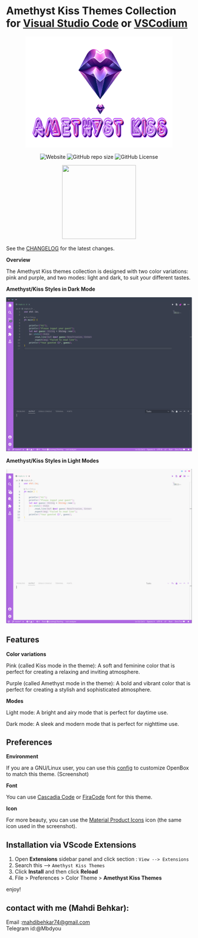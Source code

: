 # Amethyst Kiss Themes Collection for [Visual Studio Code](http://code.visualstudio.com) or [VSCodium](https://vscodium.com/) 
<div align="center">
  <img alt="icon" src="https://raw.githubusercontent.com/Behkar/amethyst_kiss_theme/master/images/amethyst-kiss.png" width="400px" height="300">


![Website](https://img.shields.io/website?url=http%3A%2F%2Fsafememory.c1.is%2F)
![GitHub repo size](https://img.shields.io/github/repo-size/Behkar/amethyst_kiss_theme)
![GitHub License](https://img.shields.io/github/license/Behkar/amethyst_kiss_theme)

<a href="https://www.coffeebede.com/mbehkar"><img class="img-fluid" src="https://coffeebede.ir/DashboardTemplateV2/app-assets/images/banner/default-yellow.svg" width="200px" height="200" /></a>

  
</div>


See the [CHANGELOG](CHANGELOG.md) for the latest changes.

**Overview**

The Amethyst Kiss themes collection is designed with two color variations: pink and purple, and two modes: light and dark, to suit your different tastes.

**Amethyst/Kiss Styles in Dark Mode**

<img alt="overview" src="https://raw.githubusercontent.com/Behkar/amethyst_kiss_theme/master/images/dark.gif" />

**Amethyst/Kiss Styles in Light Modes**

<img alt="overview" src="https://raw.githubusercontent.com/Behkar/amethyst_kiss_theme/master/images/light.gif" />



## Features

**Color variations**

  Pink (called Kiss mode in the theme): A soft and feminine color that is perfect for creating a relaxing and inviting atmosphere.

  Purple (called Amethyst mode in the theme): A bold and vibrant color that is perfect for creating a stylish and sophisticated atmosphere.

**Modes**

  Light mode: A bright and airy mode that is perfect for daytime use.
  
  Dark mode: A sleek and modern mode that is perfect for nighttime use.

## Preferences
**Environment**

  If you are a GNU/Linux user, you can use this [config](https://github.com/kud04rk/Openbox_Dotfiles/tree/main
) to customize OpenBox to match this theme. (Screenshot)

**Font**

  You can use [Cascadia Code](https://github.com/microsoft/cascadia-code) or [FiraCode](https://github.com/tonsky/FiraCode) font for this theme.

**Icon**

 For more beauty, you can use the  [Material Product Icons](https://github.com/PKief/vscode-material-product-icons) icon (the same icon used in the screenshot).
 
## Installation via VScode Extensions

1. Open **Extensions** sidebar panel and click section :  `View --> Extensions`
2. Search this --> `Amethyst Kiss Themes`
3. Click **Install** and then click **Reload**
4. File > Preferences > Color Theme > **Amethyst Kiss Themes**


enjoy!

## contact with me (Mahdi Behkar):
Email :mahdibehkar74@gmail.com </br>
Telegram id:@Mbdyou

